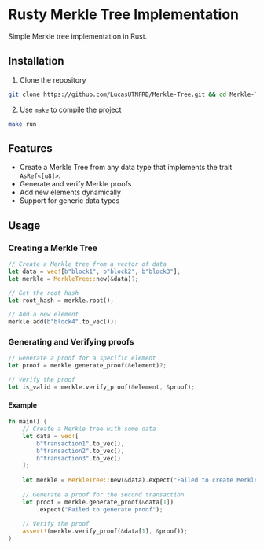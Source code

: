 # Rusty Merkle Tree Implementation

Simple Merkle tree implementation in Rust.

## Installation

1.  Clone the repository

```bash
git clone https://github.com/LucasUTNFRD/Merkle-Tree.git && cd Merkle-Tree
```

2. Use `make` to compile the project
```bash 
make run
```
## Features

- Create a Merkle Tree from any data type that implements the trait `AsRef<[u8]>`.
- Generate and verify Merkle proofs
- Add new elements dynamically
- Support for generic data types

## Usage

### Creating a Merkle Tree
```Rust
// Create a Merkle tree from a vector of data
let data = vec![b"block1", b"block2", b"block3"];
let merkle = MerkleTree::new(&data)?;

// Get the root hash
let root_hash = merkle.root();

// Add a new element
merkle.add(b"block4".to_vec());
```

### Generating and Verifying proofs
```Rust
// Generate a proof for a specific element
let proof = merkle.generate_proof(&element)?;

// Verify the proof
let is_valid = merkle.verify_proof(&element, &proof);
```

#### Example
```Rust
fn main() {
    // Create a Merkle tree with some data
    let data = vec![
        b"transaction1".to_vec(), 
        b"transaction2".to_vec(), 
        b"transaction3".to_vec()
    ];
    
    let merkle = MerkleTree::new(&data).expect("Failed to create Merkle tree");
    
    // Generate a proof for the second transaction
    let proof = merkle.generate_proof(&data[1])
        .expect("Failed to generate proof");
    
    // Verify the proof
    assert!(merkle.verify_proof(&data[1], &proof));
}
```

